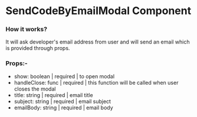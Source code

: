 # SendCodeByEmailModal Component

### How it works?
It will ask developer's email address from user and will send an email which is provided through props.

### Props:-
- show: boolean | required | to open modal
- handleClose: func | required | this function will be called when user closes the modal
- title: string | required | email title
- subject: string | required | email subject
- emailBody: string | required | email body
